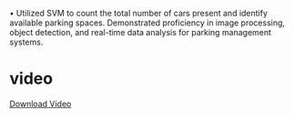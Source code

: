 • Utilized SVM to count the total number of cars present and identify available parking spaces. Demonstrated proficiency in image processing, object detection, and real-time data analysis for parking management systems.
# video 
[Download Video](https://github.com/divyanshu73/parking-detection/blob/main/output_parking.mp4)
